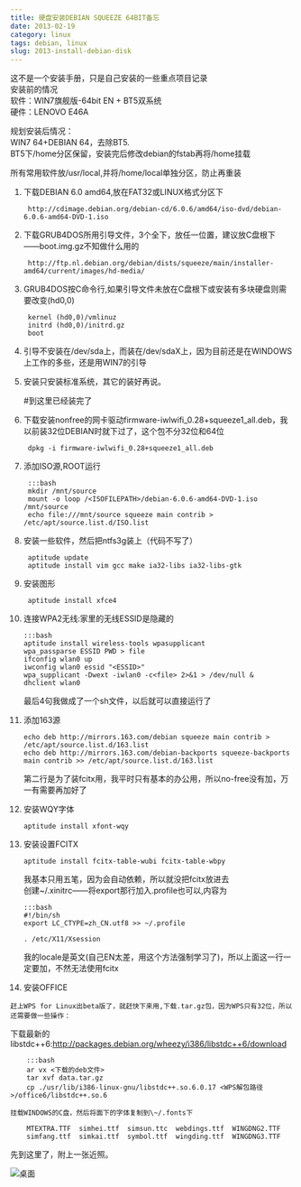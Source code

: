 ```yaml
---
title: 硬盘安装DEBIAN SQUEEZE 64BIT备忘
date: 2013-02-19
category: linux
tags: debian, linux
slug: 2013-install-debian-disk
---
```


这不是一个安装手册，只是自己安装的一些重点项目记录   
 安装前的情况  
 软件：WIN7旗舰版-64bit EN + BT5双系统  
 硬件：LENOVO E46A

 规划安装后情况：  
 WIN7 64+DEBIAN 64，去除BT5.  
 BT5下/home分区保留，安装完后修改debian的fstab再将/home挂载

所有常用软件放/usr/local,并将/home/local单独分区，防止再重装

1. 下载DEBIAN 6.0 amd64,放在FAT32或LINUX格式分区下

        http://cdimage.debian.org/debian-cd/6.0.6/amd64/iso-dvd/debian-6.0.6-amd64-DVD-1.iso

2. 下载GRUB4DOS所用引导文件，3个全下，放任一位置，建议放C盘根下――boot.img.gz不知做什么用的

        http://ftp.nl.debian.org/debian/dists/squeeze/main/installer-amd64/current/images/hd-media/

3. GRUB4DOS按C命令行,如果引导文件未放在C盘根下或安装有多块硬盘则需要改变(hd0,0)

        kernel (hd0,0)/vmlinuz
        initrd (hd0,0)/initrd.gz
        boot

4. 引导不安装在/dev/sda上，而装在/dev/sdaX上，因为目前还是在WINDOWS上工作的多些，还是用WIN7的引导

5. 安装只安装标准系统，其它的装好再说。

    #到这里已经装完了

6. 下载安装nonfree的网卡驱动firmware-iwlwifi\_0.28+squeeze1\_all.deb，我以前装32位DEBIAN时就下过了，这个包不分32位和64位

        dpkg -i firmware-iwlwifi_0.28+squeeze1_all.deb

7. 添加ISO源,ROOT运行

        :::bash
        mkdir /mnt/source
        mount -o loop /<ISOFILEPATH>/debian-6.0.6-amd64-DVD-1.iso /mnt/source
        echo file:///mnt/source squeeze main contrib > /etc/apt/source.list.d/ISO.list

8. 安装一些软件，然后把ntfs3g装上（代码不写了）

        aptitude update
        aptitude install vim gcc make ia32-libs ia32-libs-gtk

9. 安装图形

        aptitude install xfce4

10. 连接WPA2无线:家里的无线ESSID是隐藏的

        :::bash
        aptitude install wireless-tools wpasupplicant
        wpa_passparse ESSID PWD > file
        ifconfig wlan0 up
        iwconfig wlan0 essid "<ESSID>"
        wpa_supplicant -Dwext -iwlan0 -c<file> 2>&1 > /dev/null &
        dhclient wlan0

    最后4句我做成了一个sh文件，以后就可以直接运行了

11. 添加163源

        echo deb http://mirrors.163.com/debian squeeze main contrib > /etc/apt/source.list.d/163.list
        echo deb http://mirrors.163.com/debian-backports squeeze-backports main contrib >> /etc/apt/source.list.d/163.list

    第二行是为了装fcitx用，我平时只有基本的办公用，所以no-free没有加，万一有需要再加好了  
  
12. 安装WQY字体

        aptitude install xfont-wqy

13. 安装设置FCITX

        aptitude install fcitx-table-wubi fcitx-table-wbpy

    我基本只用五笔，因为会自动依赖，所以就没把fcitx放进去  
    创建~/.xinitrc——将export那行加入.profile也可以,内容为

        :::bash
        #!/bin/sh
        export LC_CTYPE=zh_CN.utf8 >> ~/.profile

        . /etc/X11/Xsession

    我的locale是英文(自己EN太差，用这个方法强制学习了)，所以上面这一行一定要加，不然无法使用fcitx
   
 14. 安装OFFICE

    赶上WPS for Linux出beta版了，就赶快下来用,下载.tar.gz包，因为WPS只有32位，所以还需要做一些操作：   
下载最新的libstdc++6:http://packages.debian.org/wheezy/i386/libstdc++6/download

        :::bash
        ar vx <下载的deb文件>
        tar xvf data.tar.gz
        cp ./usr/lib/i386-linux-gnu/libstdc++.so.6.0.17 <WPS解包路径>/office6/libstdc++.so.6

    挂载WINDOWS的C盘，然后将面下的字体复制到\~/.fonts下  

        MTEXTRA.TTF  simhei.ttf  simsun.ttc  webdings.ttf  WINGDNG2.TTF  
        simfang.ttf  simkai.ttf  symbol.ttf  wingding.ttf  WINGDNG3.TTF

先到这里了，附上一张近照。

![桌面](http://image17-c.poco.cn/mypoco/myphoto/20150705/19/17835138520150705194427059.png?550x344_130)
